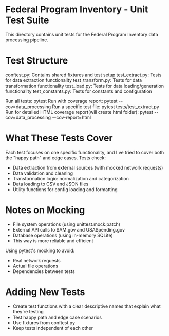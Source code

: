 # Federal Program Inventory - Unit Test Suite

This directory contains unit tests for the Federal Program Inventory data processing pipeline. 

# Test Structure

conftest.py: Contains shared fixtures and test setup
test_extract.py: Tests for data extraction functionality
test_transform.py: Tests for data transformation functionality
test_load.py: Tests for data loading/generation functionality
test_constants.py: Tests for constants and configuration

Run all tests: pytest
Run with coverage report: pytest --cov=data_processing
Run a specific test file: pytest tests/test_extract.py
Run for detailed HTML coverage report(will create html folder): pytest --cov=data_processing --cov-report=html


# What These Tests Cover

Each test focuses on one specific functionality, and I've tried to cover both the "happy path" and edge cases.
Tests check:
- Data extraction from external sources (with mocked network requests)
- Data validation and cleaning
- Transformation logic: normalization and categorization
- Data loading to CSV and JSON files
- Utility functions for config loading and formatting


# Notes on Mocking

- File system operations (using unittest.mock.patch)
- External API calls to SAM.gov and USASpending.gov
- Database operations (using in-memory SQLite)
- This way is more reliable and efficient

Using pytest's mocking to avoid:
- Real network requests
- Actual file operations
- Dependencies between tests


# Adding New Tests

- Create test functions with a clear descriptive names that explain what they're testing
- Test happy path and edge case scenarios
- Use fixtures from conftest.py
- Keep tests independent of each other
